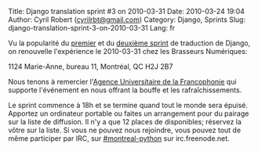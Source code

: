 Title: Django translation sprint #3 on 2010-03-31
Date: 2010-03-24 19:04
Author: Cyril Robert (cyrilrbt@gmail.com)
Category: Django, Sprints
Slug: django-translation-sprint-3-on-2010-03-31
Lang: fr

Vu la popularité du [premier][] et du [deuxième sprint][] de traduction
de Django, on renouvelle l'expérience le 2010-03-31 chez les Brasseurs
Numériques:

1124 Marie-Anne, bureau 11, Montréal, QC H2J 2B7

Nous tenons à remercier l'[Agence Universitaire de la Francophonie][]
qui supporte l'événement en nous offrant la bouffe et les
rafraîchissements.

Le sprint commence à 18h et se termine quand tout le monde sera épuisé.
Apportez un ordinateur portable ou faites un arrangement pour du pairage
sur la liste de diffusion. Il n'y a que 12 places de disponibles;
réservez la vôtre sur la liste. Si vous ne pouvez nous rejoindre, vous
pouvez tout de même participer par IRC, sur [\#montreal-python][] sur
irc.freenode.net.

  [premier]: http://montrealpython.org/fr/2010/01/15/django-translation-sprint-on-2010-01-18/
  [deuxième sprint]: http://www.montrealpython.org/2010/01/django-translation-sprint-2-on-2010-02-15/
  [Agence Universitaire de la Francophonie]: http://www.auf.org/
  [\#montreal-python]: irc://irc.freenode.net/montreal-python
